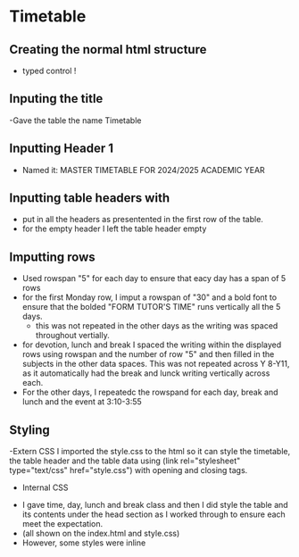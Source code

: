# Timetable
## Creating the normal html structure
- typed control !
## Inputing the title  
-Gave the table the name Timetable
## Inputting Header 1
- Named it: MASTER TIMETABLE FOR 2024/2025 ACADEMIC YEAR
## Inputting table headers with <th> 
- put in all the headers as presentented in the first row of the table.
- for the empty header I left the table header empty
## Imputting rows
- Used rowspan "5" for each day to ensure that eacy day has a span of 5 rows
- for the first Monday row, I imput a rowspan of "30" and a bold font to ensure that the bolded "FORM TUTOR'S TIME" runs vertically all the 5 days.
    - this was not repeated in the other days as the writing was spaced throughout vertially.
- for devotion, lunch and break I spaced the writing within the displayed rows using rowspan and the number of row "5" and then filled in the subjects in the other data spaces. This was not repeated across Y 8-Y11, as it automatically had the break and lunck writing vertically across each.
- For the other days, I repeatedc the rowspand for each day, break and lunch and the event at 3:10-3:55
## Styling
-Extern CSS
I imported the style.css to the html so it can style the timetable, the table header and the table data using (link rel="stylesheet" type="text/css" href="style.css") with opening and closing tags.
- Internal CSS
* I gave time, day, lunch and break class and then I did style the table and its contents under the head section as I worked through to ensure each meet the expectation.
* (all shown on the index.html and style.css)
* However, some styles were inline
 
